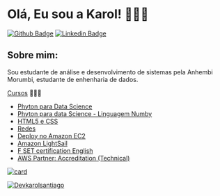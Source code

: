 # Olá, Eu sou a Karol! 👩🏻‍💻

[![Github Badge](https://img.shields.io/badge/-Github-000?style=flat-square&logo=Github&logoColor=white&link=https://github.com/Devkarolsantiago)](https://github.com/Devkarolsantiago)
[![Linkedin Badge](https://img.shields.io/badge/-LinkedIn-blue?style=flat-square&logo=Linkedin&logoColor=white&link=https://www.linkedin.com/in/)](http://https://www.linkedin.com/in/karolina-santiago-lopes-bb5885188/)


## Sobre mim:
 Sou estudante de análise e desenvolvimento de sistemas pela Anhembi Morumbi, estudante de enhenharia de dados. 

 [Cursos](https://www.treinaweb.com.br/cursos-online?q=fagner+pinheiro) 👨🏼‍🏫 
- [Phyton para Data Science](https://cursos.alura.com.br/certificate/5bb97edc-923d-4add-90bb-f8a37f6fc4ac)
- [Phyton para data Science - Linguagem Numby](https://cursos.alura.com.br/certificate/adsantiagokarol/python-tipos-listas-numpy)
- [HTML5 e CSS](https://cursos.alura.com.br/certificate/d854870b-628a-4180-a32f-f75c20b23ae0)
- [Redes](https://cursos.alura.com.br/certificate/770ae4b2-5d7d-4ba6-a383-6ce55d62ca59)
- [Deploy no Amazon EC2](https://cursos.alura.com.br/certificate/03217a20-4f49-480f-93ce-06411b5f7285)
- [Amazon LightSail](https://cursos.alura.com.br/certificate/af8e8266-8ed3-422e-9c4d-2cd64a2d6aad)
- [F SET certification English](https://www.efset.org/cert/zkSj7j)
- [AWS Partner: Accreditation (Technical)](https://www.credly.com/badges/bdd84caa-95ab-4922-8f4a-74a106aef371?source=linked_in_profile)

[![card](https://github-readme-stats.vercel.app/api?username=Devkarolsantiago&theme=highcontrast&show_icons=true)](https://github.com/Devkarolsantiago/)

[![Devkarolsantiago](https://github-readme-stats.vercel.app/api/top-langs/?username=Devkarolsantiago&hide=html&layout=compact&theme=highcontrast)](https://github.com/Devkarolsantiago/) 
